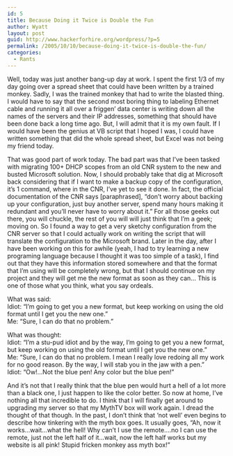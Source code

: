```yaml
---
id: 5
title: Because Doing it Twice is Double the Fun
author: Wyatt
layout: post
guid: http://www.hackerforhire.org/wordpress/?p=5
permalink: /2005/10/10/because-doing-it-twice-is-double-the-fun/
categories:
  - Rants
---
```

Well, today was just another bang-up day at work. I spent the first 1/3 of my day going over a spread sheet that could have been written by a trained monkey. Sadly, I was the trained monkey that had to write the blasted thing. I would have to say that the second most boring thing to labeling Ethernet cable and running it all over a friggen&#8217; data center is writing down all the names of the servers and their IP addresses, something that should have been done back a long time ago. But, I will admit that it is my own fault. If I would have been the genius at VB script that I hoped I was, I could have written something that did the whole spread sheet, but Excel was not being my friend today.

That was good part of work today. The bad part was that I&#8217;ve been tasked with migrating 100+ DHCP scopes from an old CNR system to the new and busted Microsoft solution. Now, I should probably take that dig at Microsoft back considering that if I want to make a backup copy of the configuration, it&#8217;s 1 command, where in the CNR, I&#8217;ve yet to see it done. In fact, the official documentation of the CNR says [paraphrased], &#8220;don&#8217;t worry about backing up your configuration, just buy another server, spend many hours making it redundant and you&#8217;ll never have to worry about it.&#8221; For all those geeks out there, you will chuckle, the rest of you will will just think that I&#8217;m a geek; moving on. So I found a way to get a very sketchy configuration from the CNR server so that I could actually work on writing the script that will translate the configuration to the Microsoft brand. Later in the day, after I have been working on this for awhile (yeah, I had to try learning a new programing language because I thought it was too simple of a task), I find out that they have this information stored somewhere and that the format that I&#8217;m using will be completely wrong, but that I should continue on my project and they will get me the new format as soon as they can&#8230; This is one of those what you think, what you say ordeals.

What was said:  
Idiot: &#8220;I&#8217;m going to get you a new format, but keep working on using the old format until I get you the new one.&#8221;  
Me: &#8220;Sure, I can do that no problem.&#8221;

What was thought:  
Idiot: &#8220;I&#8217;m a stu-pud idiot and by the way, I&#8217;m going to get you a new format, but keep working on using the old format until I get you the new one.&#8221;  
Me: &#8220;Sure, I can do that no problem. I mean I really love redoing all my work for no good reason. By the way, I will stab you in the jaw with a pen.&#8221;  
Idiot: &#8220;Ow!&#8230;Not the blue pen! Any color but the blue pen!&#8221;

And it&#8217;s not that I really think that the blue pen would hurt a hell of a lot more than a black one, I just happen to like the color better. So now at home, I&#8217;ve nothing all that incredible to do. I think that I will finally get around to upgrading my server so that my MythTV box will work again. I dread the thought of that though. In the past, I don&#8217;t think that &#8216;not well&#8217; even begins to describe how tinkering with the myth box goes. It usually goes, &#8220;Ah, now it works&#8230;wait&#8230;what the hell! Why can&#8217;t I use the remote&#8230;.no I can use the remote, just not the left half of it&#8230;wait, now the left half works but my website is all pink! Stupid fricken monkey ass myth box!&#8221;